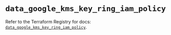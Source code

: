 # `data_google_kms_key_ring_iam_policy`

Refer to the Terraform Registry for docs: [`data_google_kms_key_ring_iam_policy`](https://registry.terraform.io/providers/hashicorp/google/5.29.1/docs/data-sources/kms_key_ring_iam_policy).

